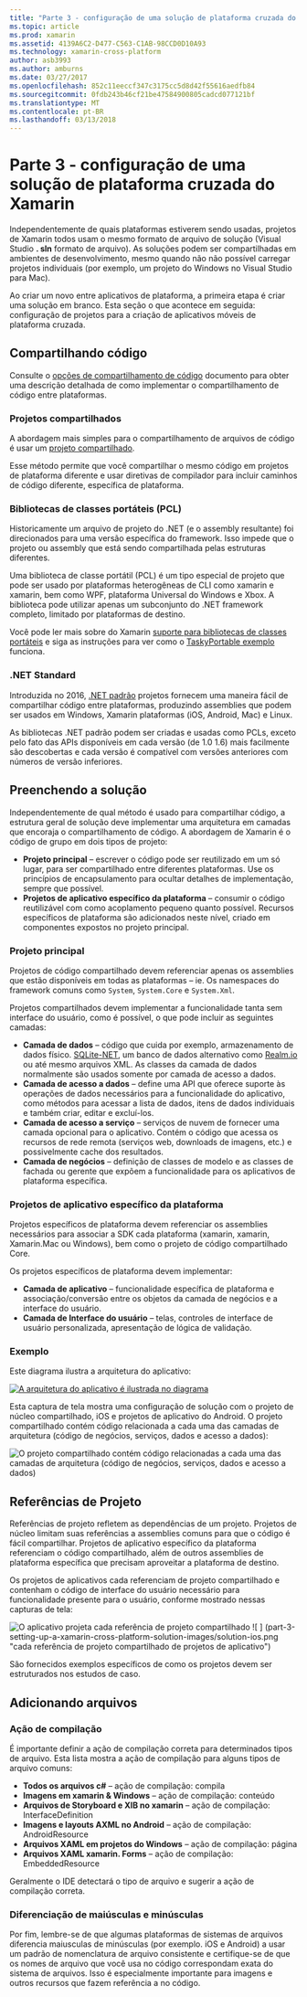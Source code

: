 ```yaml
---
title: "Parte 3 - configuração de uma solução de plataforma cruzada do Xamarin"
ms.topic: article
ms.prod: xamarin
ms.assetid: 4139A6C2-D477-C563-C1AB-98CCD0D10A93
ms.technology: xamarin-cross-platform
author: asb3993
ms.author: amburns
ms.date: 03/27/2017
ms.openlocfilehash: 852c11eeccf347c3175cc5d8d42f55616aedfb84
ms.sourcegitcommit: 0fdb243b46cf21be47584900805cadcd077121bf
ms.translationtype: MT
ms.contentlocale: pt-BR
ms.lasthandoff: 03/13/2018
---
```

# <a name="part-3---setting-up-a-xamarin-cross-platform-solution"></a>Parte 3 - configuração de uma solução de plataforma cruzada do Xamarin

Independentemente de quais plataformas estiverem sendo usadas, projetos de Xamarin todos usam o mesmo formato de arquivo de solução (Visual Studio **. sln** formato de arquivo). As soluções podem ser compartilhadas em ambientes de desenvolvimento, mesmo quando não não possível carregar projetos individuais (por exemplo, um projeto do Windows no Visual Studio para Mac).



Ao criar um novo entre aplicativos de plataforma, a primeira etapa é criar uma solução em branco. Esta seção o que acontece em seguida: configuração de projetos para a criação de aplicativos móveis de plataforma cruzada.

 <a name="Sharing_Code" />


## <a name="sharing-code"></a>Compartilhando código

Consulte o [opções de compartilhamento de código](~/cross-platform/app-fundamentals/code-sharing.md) documento para obter uma descrição detalhada de como implementar o compartilhamento de código entre plataformas.

 <a name="Shared_Asset_Projects" />


### <a name="shared-projects"></a>Projetos compartilhados

A abordagem mais simples para o compartilhamento de arquivos de código é usar um [projeto compartilhado](~/cross-platform/app-fundamentals/shared-projects.md).

Esse método permite que você compartilhar o mesmo código em projetos de plataforma diferente e usar diretivas de compilador para incluir caminhos de código diferente, específica de plataforma.

 <a name="Portable_Class_Libraries" />


### <a name="portable-class-libraries-pcl"></a>Bibliotecas de classes portáteis (PCL)

Historicamente um arquivo de projeto do .NET (e o assembly resultante) foi direcionados para uma versão específica do framework. Isso impede que o projeto ou assembly que está sendo compartilhada pelas estruturas diferentes.

Uma biblioteca de classe portátil (PCL) é um tipo especial de projeto que pode ser usado por plataformas heterogêneas de CLI como xamarin e xamarin, bem como WPF, plataforma Universal do Windows e Xbox. A biblioteca pode utilizar apenas um subconjunto do .NET framework completo, limitado por plataformas de destino.

Você pode ler mais sobre do Xamarin [suporte para bibliotecas de classes portáteis](~/cross-platform/app-fundamentals/pcl.md) e siga as instruções para ver como o [TaskyPortable exemplo](https://github.com/xamarin/mobile-samples/tree/master/TaskyPortable) funciona.


### <a name="net-standard"></a>.NET Standard

Introduzida no 2016, [.NET padrão](~/cross-platform/app-fundamentals/net-standard.md) projetos fornecem uma maneira fácil de compartilhar código entre plataformas, produzindo assemblies que podem ser usados em Windows, Xamarin plataformas (iOS, Android, Mac) e Linux.

As bibliotecas .NET padrão podem ser criadas e usadas como PCLs, exceto pelo fato das APIs disponíveis em cada versão (de 1.0 1.6) mais facilmente são descobertas e cada versão é compatível com versões anteriores com números de versão inferiores.



 <a name="Populating_the_Solution" />


## <a name="populating-the-solution"></a>Preenchendo a solução

Independentemente de qual método é usado para compartilhar código, a estrutura geral de solução deve implementar uma arquitetura em camadas que encoraja o compartilhamento de código.
A abordagem de Xamarin é o código de grupo em dois tipos de projeto:

-   **Projeto principal** – escrever o código pode ser reutilizado em um só lugar, para ser compartilhado entre diferentes plataformas. Use os princípios de encapsulamento para ocultar detalhes de implementação, sempre que possível.
-   **Projetos de aplicativo específico da plataforma** – consumir o código reutilizável com como acoplamento pequeno quanto possível. Recursos específicos de plataforma são adicionados neste nível, criado em componentes expostos no projeto principal.


 <a name="Core_Project" />


### <a name="core-project"></a>Projeto principal

Projetos de código compartilhado devem referenciar apenas os assemblies que estão disponíveis em todas as plataformas – ie. Os namespaces do framework comuns como `System`, `System.Core` e `System.Xml`.

Projetos compartilhados devem implementar a funcionalidade tanta sem interface do usuário, como é possível, o que pode incluir as seguintes camadas:

-   **Camada de dados** – código que cuida por exemplo, armazenamento de dados físico.  [SQLite-NET](https://github.com/praeclarum/sqlite-net), um banco de dados alternativo como [Realm.io](https://realm.io/products/realm-mobile-database/) ou até mesmo arquivos XML. As classes da camada de dados normalmente são usados somente por camada de acesso a dados.
-   **Camada de acesso a dados** – define uma API que oferece suporte às operações de dados necessários para a funcionalidade do aplicativo, como métodos para acessar a lista de dados, itens de dados individuais e também criar, editar e excluí-los.
-   **Camada de acesso a serviço** – serviços de nuvem de fornecer uma camada opcional para o aplicativo. Contém o código que acessa os recursos de rede remota (serviços web, downloads de imagens, etc.) e possivelmente cache dos resultados.
-   **Camada de negócios** – definição de classes de modelo e as classes de fachada ou gerente que expõem a funcionalidade para os aplicativos de plataforma específica.


 <a name="Platform-Specific_Application_Projects" />


### <a name="platform-specific-application-projects"></a>Projetos de aplicativo específico da plataforma

Projetos específicos de plataforma devem referenciar os assemblies necessários para associar a SDK cada plataforma (xamarin, xamarin, Xamarin.Mac ou Windows), bem como o projeto de código compartilhado Core.

Os projetos específicos de plataforma devem implementar:

-   **Camada de aplicativo** – funcionalidade específica de plataforma e associação/conversão entre os objetos da camada de negócios e a interface do usuário.
-   **Camada de Interface do usuário** – telas, controles de interface de usuário personalizada, apresentação de lógica de validação.


<a name="Example" />


### <a name="example"></a>Exemplo

Este diagrama ilustra a arquitetura do aplicativo:

 [ ![](part-3-setting-up-a-xamarin-cross-platform-solution-images/conceptualarchitecture.png "A arquitetura do aplicativo é ilustrada no diagrama")](part-3-setting-up-a-xamarin-cross-platform-solution-images/conceptualarchitecture.png#lightbox)

Esta captura de tela mostra uma configuração de solução com o projeto de núcleo compartilhado, iOS e projetos de aplicativo do Android. O projeto compartilhado contém código relacionada a cada uma das camadas de arquitetura (código de negócios, serviços, dados e acesso a dados):

 ![](part-3-setting-up-a-xamarin-cross-platform-solution-images/core-solution-example.png "O projeto compartilhado contém código relacionadas a cada uma das camadas de arquitetura (código de negócios, serviços, dados e acesso a dados)")


 <a name="Project_References" />


## <a name="project-references"></a>Referências de Projeto

Referências de projeto refletem as dependências de um projeto. Projetos de núcleo limitam suas referências a assemblies comuns para que o código é fácil compartilhar.
Projetos de aplicativo específico da plataforma referenciam o código compartilhado, além de outros assemblies de plataforma específica que precisam aproveitar a plataforma de destino.

Os projetos de aplicativos cada referenciam de projeto compartilhado e contenham o código de interface do usuário necessário para funcionalidade presente para o usuário, conforme mostrado nessas capturas de tela:

![](part-3-setting-up-a-xamarin-cross-platform-solution-images/solution-android.png "O aplicativo projeta cada referência de projeto compartilhado") ![ ] (part-3-setting-up-a-xamarin-cross-platform-solution-images/solution-ios.png "cada referência de projeto compartilhado de projetos de aplicativo")


São fornecidos exemplos específicos de como os projetos devem ser estruturados nos estudos de caso.

 <a name="Adding_Files" />


## <a name="adding-files"></a>Adicionando arquivos

 <a name="Build_Action" />


### <a name="build-action"></a>Ação de compilação

É importante definir a ação de compilação correta para determinados tipos de arquivo. Esta lista mostra a ação de compilação para alguns tipos de arquivo comuns:

-  **Todos os arquivos c#** – ação de compilação: compila
-   **Imagens em xamarin & Windows** – ação de compilação: conteúdo
-   **Arquivos de Storyboard e XIB no xamarin** – ação de compilação: InterfaceDefinition
-   **Imagens e layouts AXML no Android** – ação de compilação: AndroidResource
-  **Arquivos XAML em projetos do Windows** – ação de compilação: página
-  **Arquivos XAML xamarin. Forms** – ação de compilação: EmbeddedResource


Geralmente o IDE detectará o tipo de arquivo e sugerir a ação de compilação correta.

 <a name="Case_Sensitivity" />


### <a name="case-sensitivity"></a>Diferenciação de maiúsculas e minúsculas

Por fim, lembre-se de que algumas plataformas de sistemas de arquivos diferencia maiusculas de minúsculas (por exemplo.
iOS e Android) a usar um padrão de nomenclatura de arquivo consistente e certifique-se de que os nomes de arquivo que você usa no código correspondam exata do sistema de arquivos. Isso é especialmente importante para imagens e outros recursos que fazem referência a no código.
